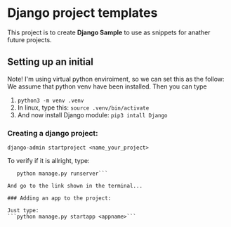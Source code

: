 # Django project templates

This project is to create **Django Sample** to use as snippets for anather future projects.

## Setting up an initial
Note! I'm using virtual python enviroiment, so we can set this as the follow:
We assume that python venv have been installed. Then you can type

1. `python3 -m venv .venv`
2. In linux, type this: 
    `source .venv/bin/activate`
3. And now install Django module:
    `pip3 intall Django`

### Creating a django project:
```django-admin startproject <name_your_project>```

To verify if it is allright, type:

```cd <name_your_project>
   python manage.py runserver```

And go to the link shown in the terminal...

### Adding an app to the project:

Just type:
```python manage.py startapp <appname>```